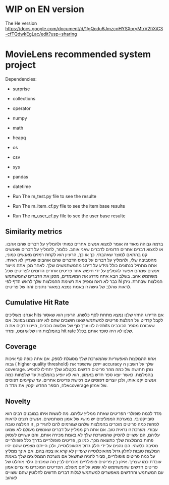 # WIP on EN version 
The He version
https://docs.google.com/document/d/1IgQcdu6JmzcqHYSXoryMtrV2fiXiC3-cfTQdwkEgLac/edit?usp=sharing

# MovieLens recommended system project
Dependencies:
* surprise
* collections
* operator
* numpy
* math
* heapq
* os
* csv
* sys
* pandas
* datetime


* Run The m_test.py file to see the resulte
* Run The m_item_cf.py file to see the item base resulte
* Run The m_user_cf.py file to see the user base resulte

 
## Similarity metrics
ברמה גבוהה מאוד זה אומר למצוא אנשים אחרים כמותי ולהמליץ על דברים שהם אהבו. או למצוא דברים אחרים הדומים לדברים שאני אוהב. כלומר, להמליץ על דברים שאנשים קנו בהתאם למוצר שאהבתי. כך או כך, הרעיון הוא לקחת רמזים מאנשים כמוני, מהסביבה שלי, ולהמליץ על דברים על בסיס הדברים שהם אוהבים שעדיין לא ראיתי.
אתה מתחיל בנתונים כולל מידע על דירוג מהמשתמשים שלך. לאחר מכן אתה מייצר אנשים שמהם אפשר להמליץ על ידי חיפוש אחר פריטים אחרים הדומים לפריטים שכל משתמש אהב. בשלב הבא אתה מדרג את המועמדים, מסנן את הדברים שהמשתמש כבר לא ראה ומפיק את רשימת ההמלצות שלך לראש הדף לפי N המלצות שבחרת. ניתן לראות שהלב של גישה זו באמת נמצא במאגר נתונים זהה של פריטים. 

   
## Cumulative Hit Rate 
אנחנו משליכים hits אם הדירוג החזוי שלנו נמצא מתחת לסף כלשהו.
הרעיון הוא שאסור לקבל קרדיט על המלצת פריטים למשתמש שאנו חושבים שהם לא יהנו ממנו בפועל. אם היה לנו ערך סף של שלושה כוכבים, היינו זורקים את הhits שעבורם מספר הכוכבים בהמלצות היו שלוש ומט, ומדד hit rate שלנו לא היה סופר אותם בכלל.
   
## Coverage 
אחוז ההמלצות האפשריות שהמערכת שלך מסוגלת לספק. אם אתה כופה סף איכות גבוה ( higher quality threshold) ייתכן שתשפר את accuracy שלך על חשבון ה coverage.
נותן תחושה של כמה מהר פריטים חדשים בקטלוג שלך יתחילו להופיע בהמלצות. כאשר יוצא ספר חדש באמזון, הוא לא יופיע בהמלצות עד שלפחות כמה אנשים יקנו אותו, ולכן יוצרים דפוסים עם רכישת פריטים אחרים. עד שקיימים דפוסים אלה, הספר החדש יקטין את מדד הcoverage של אמזון.
   
## Novelty 
מדד לכמה פופולרי הפריטים שאתה ממליץ עליהם. מה לעשות איתו במובנים רבים הוא סובייקטיבי. במערכת הממליצים יש מושג של אמון משתמשים. אנשים רוצים לראות לפחות כמה פריטים מוכרים בהמלצות שלהם שגורמים להם להגיד כן, זו המלצה טובה עבורי. מערכת זו נראית טוב. אם אתה רק ממליץ על דברים שאנשים מעולם לא שמעו עליהם, הם עשויים להסיק שהמערכת שלך לא באמת מכירה אותם, והם עשויים לעסוק פחות בהמלצות שלך כתוצאה מכך. כמו כן, פריטים פופולריים בדרך כלל פופולריים מסיבה כלשהי. הם נהנים על ידי חלק גדול מהאוכלוסייה, ולכן הייתם מצפים שהם יהיו המלצות טובות לחלק גדול מהאוכלוסייה שעדיין לא קרא או צפה בהם. אם אינך ממליץ על כמה פריטים פופולריים, סביר להניח שתשאל אם מערכת הממליצים שלך באמת עובדת כמו שצריך. איזון בין פריטים פופולריים מוכרים לבין מה שמכנים גילוי מוחלט של פריטים חדשים שהמשתמש לא שמע עליהם מעולם. הפריטים המוכרים מייצרים אמון עם המשתמש והחדשים מאפשרים למשתמש לגלות דברים חדשים לחלוטין שהם עשויים לאהוב
